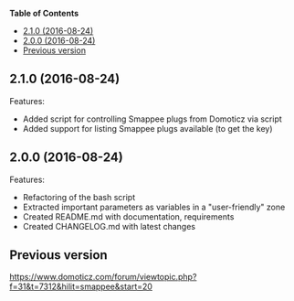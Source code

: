**Table of Contents**

- [2.1.0 (2016-08-24)](#210-2016-08-24)
- [2.0.0 (2016-08-24)](#200-2016-08-24)
- [Previous version](#previous-version)


## 2.1.0 (2016-08-24)

Features:

  - Added script for controlling Smappee plugs from Domoticz via script
  - Added support for listing Smappee plugs available (to get the key)


## 2.0.0 (2016-08-24)

Features:

  - Refactoring of the bash script
  - Extracted important parameters as variables in a "user-friendly" zone
  - Created README.md with documentation, requirements
  - Created CHANGELOG.md with latest changes

## Previous version
https://www.domoticz.com/forum/viewtopic.php?f=31&t=7312&hilit=smappee&start=20

